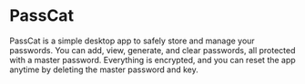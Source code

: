 # PassCat
PassCat is a simple desktop app to safely store and manage your passwords. You can add, view, generate, and clear passwords, all protected with a master password. Everything is encrypted, and you can reset the app anytime by deleting the master password and key.
